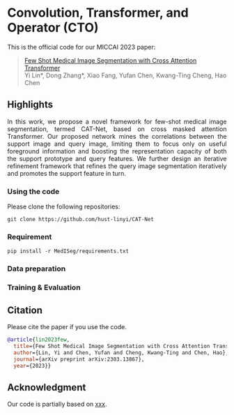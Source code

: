 # Convolution, Transformer, and Operator (CTO)
This is the official code for our MICCAI 2023 paper:

> [Few Shot Medical Image Segmentation with Cross Attention Transformer](https://arxiv.org/abs/2303.13867) <br>
> Yi Lin*, Dong Zhang*, Xiao Fang, Yufan Chen, Kwang-Ting Cheng, Hao Chen

## Highlights
<p align="justify">
In this work, we propose a novel framework for few-shot medical image segmentation, termed CAT-Net, based on cross masked attention Transformer. Our proposed network mines the correlations between the support image and query image, limiting them to focus only on useful foreground information and boosting the representation capacity of both the support prototype and query features. We further design an iterative refinement framework that refines the query image segmentation iteratively and promotes the support feature in turn.

### Using the code
Please clone the following repositories:
```
git clone https://github.com/hust-linyi/CAT-Net
```

### Requirement
```
pip install -r MedISeg/requirements.txt
```

### Data preparation


### Training & Evaluation


## Citation
Please cite the paper if you use the code.
```bibtex
@article{lin2023few,
  title={Few Shot Medical Image Segmentation with Cross Attention Transformer},
  author={Lin, Yi and Chen, Yufan and Cheng, Kwang-Ting and Chen, Hao},
  journal={arXiv preprint arXiv:2303.13867},
  year={2023}}
```

## Acknowledgment 
Our code is partially based on [xxx](https://youtube.com). 
